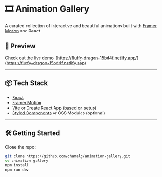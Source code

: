 # 🎞️ Animation Gallery

A curated collection of interactive and beautiful animations built with [Framer Motion](https://www.framer.com/motion/) and React.


## 📸 Preview

Check out the live demo: [https://fluffy-dragon-15bd4f.netlify.app/](https://fluffy-dragon-15bd4f.netlify.app)

---

## 📦 Tech Stack

- [React](https://reactjs.org/)
- [Framer Motion](https://www.framer.com/motion/)
- [Vite](https://vitejs.dev/) or Create React App (based on setup)
- [Styled Components](https://styled-components.com/) or CSS Modules (optional)

---

## 🛠️ Getting Started

Clone the repo:

```bash
git clone https://github.com/chamalg/animation-gallery.git
cd animation-gallery
npm install
npm run dev
